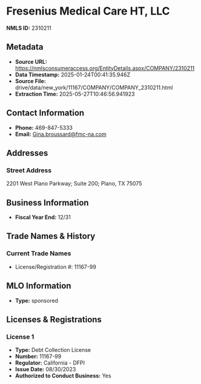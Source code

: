 # Fresenius Medical Care HT, LLC

**NMLS ID:** 2310211

## Metadata
- **Source URL:** https://nmlsconsumeraccess.org/EntityDetails.aspx/COMPANY/2310211
- **Data Timestamp:** 2025-01-24T00:41:35.946Z
- **Source File:** drive/data/new_york/11167/COMPANY/COMPANY_2310211.html
- **Extraction Time:** 2025-05-27T10:46:56.941923

## Contact Information
- **Phone:** 469-847-5333
- **Email:** Gina.broussard@fmc-na.com

## Addresses
### Street Address
2201 West Plano Parkway; Suite 200; Plano, TX 75075

## Business Information
- **Fiscal Year End:** 12/31

## Trade Names & History
### Current Trade Names
- License/Registration #: 11167-99

## MLO Information
- **Type:** sponsored

## Licenses & Registrations

### License 1
- **Type:** Debt Collection License
- **Number:** 11167-99
- **Regulator:** California - DFPI
- **Issue Date:** 08/30/2023
- **Authorized to Conduct Business:** Yes
